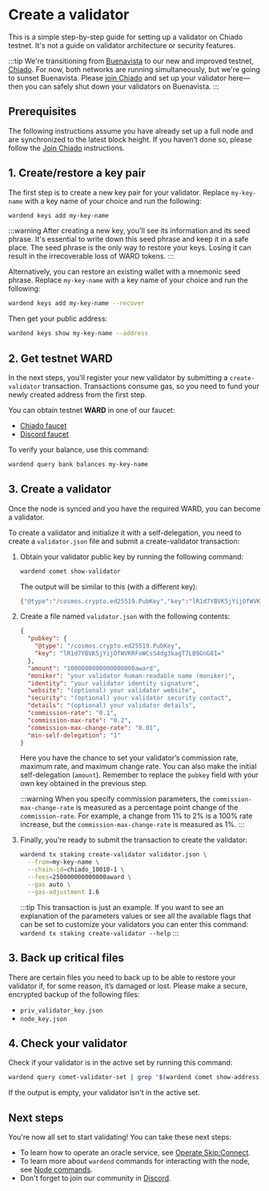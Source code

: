 ﻿---
sidebar_position: 6
---

# Create a validator

This is a simple step-by-step guide for setting up a validator on Chiado testnet. It's not a guide on validator architecture or security features.

:::tip
We're transitioning from [Buenavista](buenavista-testnet/join-buenavista) to our new and improved testnet, [Chiado](chiado-testnet/join-chiado). For now, both networks are running simultaneously, but we're going to sunset Buenavista. Please [join Chiado](chiado-testnet/join-chiado) and set up your validator here—then you can safely shut down your validators on Buenavista.
:::

## Prerequisites

The following instructions assume you have already set up a full node and are synchronized to the latest block height. If you haven’t done so, please follow the [Join Chiado](chiado-testnet/join-chiado) instructions.

## 1. Create/restore a key pair

The first step is to create a new key pair for your validator. Replace `my-key-name` with a key name of your choice and run the following:

```bash
wardend keys add my-key-name
```

:::warning
After creating a new key, you'll see its information and its seed phrase. It's essential to write down this seed phrase and keep it in a safe place. The seed phrase is the only way to restore your keys. Losing it can result in the irrecoverable loss of WARD tokens.
:::

Alternatively, you can restore an existing wallet with a mnemonic seed phrase. Replace `my-key-name` with a key name of your choice and run the following:

```bash
wardend keys add my-key-name --recover
```

Then get your public address:

```bash
wardend keys show my-key-name --address
```

## 2. Get testnet WARD

In the next steps, you'll register your new validator by submitting a `create-validator` transaction. Transactions consume gas, so you need to fund your newly created address from the first step.

You can obtain testnet **WARD** in one of our faucet:

- [Chiado faucet](https://faucet.chiado.wardenprotocol.org)
- [Discord faucet](https://discord.com/channels/1199357852666560654/1288141727701536818)

To verify your balance, use this command:

```bash
wardend query bank balances my-key-name
```

## 3. Create a validator

Once the node is synced and you have the required WARD, you can become a validator.

To create a validator and initialize it with a self-delegation, you need to create a `validator.json` file and submit a create-validator transaction:

1. Obtain your validator public key by running the following command:

   ```bash
   wardend comet show-validator
   ```

   The output will be similar to this (with a different key):

   ```bash
   {"@type":"/cosmos.crypto.ed25519.PubKey","key":"lR1d7YBVK5jYijOfWVKRFoWCsS4dg3kagT7LB9GnG8I="}
   ```

2. Create a file named `validator.json` with the following contents:

   ```json
   {
     "pubkey": {
       "@type": "/cosmos.crypto.ed25519.PubKey",
       "key": "lR1d7YBVK5jYijOfWVKRFoWCsS4dg3kagT7LB9GnG8I="
     },
     "amount": "1000000000000000000award",
     "moniker": "your validator human-readable name (moniker)",
     "identity": "your validator identity signature",
     "website": "(optional) your validator website",
     "security": "(optional) your validator security contact",
     "details": "(optional) your validator details",
     "commission-rate": "0.1",
     "commission-max-rate": "0.2",
     "commission-max-change-rate": "0.01",
     "min-self-delegation": "1"
   }
   ```

   Here you have the chance to set your validator’s commission rate, maximum rate, and maximum change rate. You can also make the initial self-delegation (`amount`). Remember to replace the `pubkey` field with your own key obtained in the previous step.

   :::warning
   When you specify commission parameters, the `commission-max-change-rate` is measured as a percentage point change of the `commission-rate`. For example, a change from 1% to 2% is a 100% rate increase, but the `commission-max-change-rate` is measured as 1%.
   :::

3. Finally, you're ready to submit the transaction to create the validator:
   ```bash
   wardend tx staking create-validator validator.json \
     --from=my-key-name \
     --chain-id=chiado_10010-1 \
     --fees=250000000000000award \
     --gas auto \
     --gas-adjustment 1.6
   ```
   :::tip
   This transaction is just an example. If you want to see an explanation of the parameters values or see all the available flags that can be set to customize your validators you can enter this command: `wardend tx staking create-validator --help`
   :::

## 3. Back up critical files

There are certain files you need to back up to be able to restore your validator if, for some reason, it’s damaged or lost. Please make a secure, encrypted backup of the following files:

- `priv_validator_key.json`
- `node_key.json`

## 4. Check your validator

Check if your validator is in the active set by running this command:

```bash
wardend query comet-validator-set | grep "$(wardend comet show-address)"
```

If the output is empty, your validator isn't in the active set.

## Next steps

You're now all set to start validating! You can take these next steps:

- To learn how to operate an oracle service, see [Operate Skip:Connect](operate-skip-connect).
- To learn more about `wardend` commands for interacting with the node, see [Node commands](node-commands).
- Don't forget to join our community in [Discord](https://discord.com/invite/wardenprotocol).

